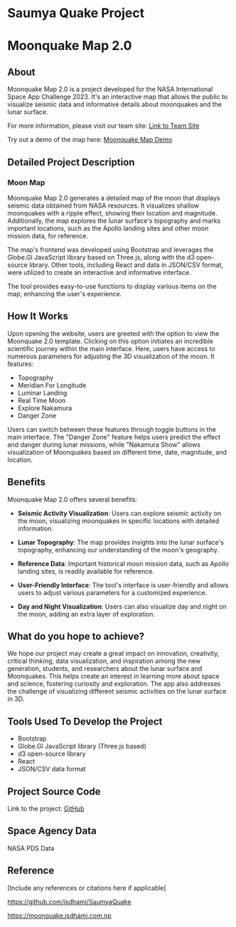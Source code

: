# Saumya Quake Project

# Moonquake Map 2.0

## About

Moonquake Map 2.0 is a project developed for the NASA International Space App Challenge 2023. It's an interactive map that allows the public to visualize seismic data and informative details about moonquakes and the lunar surface.

For more information, please visit our team site: [Link to Team Site](your-team-site-link)

Try out a demo of the map here: [Moonquake Map Demo](https://moonquake.jsdhami.com.np)

## Detailed Project Description

### Moon Map

Moonquake Map 2.0 generates a detailed map of the moon that displays seismic data obtained from NASA resources. It visualizes shallow moonquakes with a ripple effect, showing their location and magnitude. Additionally, the map explores the lunar surface's topography and marks important locations, such as the Apollo landing sites and other moon mission data, for reference.

The map's frontend was developed using Bootstrap and leverages the Globe.Gl JavaScript library based on Three.js, along with the d3 open-source library. Other tools, including React and data in JSON/CSV format, were utilized to create an interactive and informative interface.

The tool provides easy-to-use functions to display various items on the map, enhancing the user's experience.

## How It Works

Upon opening the website, users are greeted with the option to view the Moonquake 2.0 template. Clicking on this option initiates an incredible scientific journey within the main interface. Here, users have access to numerous parameters for adjusting the 3D visualization of the moon. It features:

- Topography
- Meridian For Longitude 
- Luminar Landing
- Real Time Moon 
- Explore Nakamura
- Danger Zone

Users can switch between these features through toggle buttons in the main interface. The "Danger Zone" feature helps users predict the effect and danger during lunar missions, while "Nakamura Show" allows visualization of Moonquakes based on different time, date, magnitude, and location.

## Benefits

Moonquake Map 2.0 offers several benefits:

- **Seismic Activity Visualization**: Users can explore seismic activity on the moon, visualizing moonquakes in specific locations with detailed information.

- **Lunar Topography**: The map provides insights into the lunar surface's topography, enhancing our understanding of the moon's geography.

- **Reference Data**: Important historical moon mission data, such as Apollo landing sites, is readily available for reference.

- **User-Friendly Interface**: The tool's interface is user-friendly and allows users to adjust various parameters for a customized experience.

- **Day and Night Visualization**: Users can also visualize day and night on the moon, adding an extra layer of exploration.

## What do you hope to achieve?

We hope our project may create a great impact on innovation, creativity, critical thinking, data visualization, and inspiration among the new generation, students, and researchers about the lunar surface and Moonquakes. This helps create an interest in learning more about space and science, fostering curiosity and exploration. The app also addresses the challenge of visualizing different seismic activities on the lunar surface in 3D.

## Tools Used To Develop the Project

- Bootstrap
- Globe.Gl JavaScript library (Three.js based)
- d3 open-source library
- React
- JSON/CSV data format

## Project Source Code

Link to the project: [GitHub](link-to-github)

## Space Agency Data

NASA PDS Data

## Reference

[Include any references or citations here if applicable]






https://github.com/jsdhami/SaumyaQuake

https://moonquake.jsdhami.com.np
